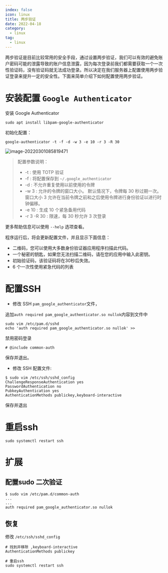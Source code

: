 ```yaml
---
index: false
icon: linux
title: 两步验证
date: 2022-04-18
category:
  - linux
tag:
  - linux
---
```

两步验证是目前比较常用的安全手段，通过设置两步验证，我们可以有效的避免账户密码可能的泄露导致的账户信息泄露，因为每次登录前我们都需要获取一个一次性验证码，没有验证码就无法成功登录。所以决定在我们服务器上配置使用两步验证登录来提升一定的安全性。下面来简单介绍下如何配置使用两步验证。

# 安装配置 `Google Authenticator `

安装 Google Authenticator 

```shell
sudo apt install libpam-google-authenticator
```
初始化配置：

 ```shell
 google-authenticator -t -f -d -w 3 -e 10 -r 3 -R 30 
 ```

 ![image-20220301085819471](https://cdn.jsdelivr.net/gh/vinloong/imgchr@latest/notes/img/202203010858593.png)

> 配置参数说明：
>
> - -t : 使用 TOTP 验证
> - -f : 将配置保存到 `~/.google_authenticator`
> - -d : 不允许重复使用以前使用的令牌
> - -w 3 : 允许的令牌的窗口大小。 默认情况下，令牌每 30 秒过期一次。 窗口大小 3 允许在当前令牌之前和之后使用令牌进行身份验证以进行时钟偏移。
> - -e 10 : 生成 10 个紧急备用代码
> - -r 3 -R 30 : 限速，每 30 秒允许 3 次登录

更多帮助信息可以使用 `--help` 选项查看。

程序运行后，将会更新配置文件，并且显示下面信息：

- 二维码，您可以使用大多数身份验证器应用程序扫描此代码。
- 一个秘密的钥匙，如果您无法扫描二维码，请在您的应用中输入此密钥。
- 初始验证码，该验证码将在30秒后失效。
- 6 个一次性使用紧急代码的列表

# 配置SSH

- 修改 SSH `pam_google_authenticator`文件，

追加`auth required pam_google_authenticator.so nullok`内容到文件中

```shell
sudo vim /etc/pam.d/sshd
echo 'auth required pam_google_authenticator.so nullok' >> 
```

禁用密码登录

```
# @include common-auth
```

保存并退出。

- 修改 SSH 配置文件:

```shell
$ sudo vim /etc/ssh/sshd_config
ChallengeResponseAuthentication yes
PasswordAuthentication no
PubkeyAuthentication yes
AuthenticationMethods publickey,keyboard-interactive
```

保存并退出

# 重启ssh

```shell
sudo systemctl restart ssh
```

# 扩展

## 配置sudo 二次验证

```shell
$ sudo vim /etc/pam.d/common-auth
... 
...
auth required pam_google_authenticator.so nullok
```

## 恢复

修改 `/etc/ssh/sshd_config`

```
# 找到并移除 ,keyboard-interactive
AuthenticationMethods publickey

# 重启ssh
sudo systemctl restart ssh
```

